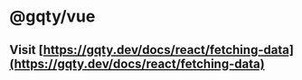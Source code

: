 # @gqty/vue

## Visit [https://gqty.dev/docs/react/fetching-data](https://gqty.dev/docs/react/fetching-data)
